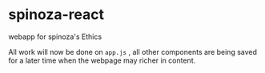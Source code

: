 # spinoza-react
webapp for spinoza's Ethics

All work will now be done on `app.js` , all other components are being saved for a later time when the webpage may richer in content. 